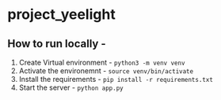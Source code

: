 # project_yeelight

## How to run locally - 
1. Create Virtual environment - 
  ` python3 -m venv venv `
2. Activate the environemnt - 
  ` source venv/bin/activate `
2. Install the requirements - 
  ` pip install -r requirements.txt `
3. Start the server - 
  ` python app.py `
